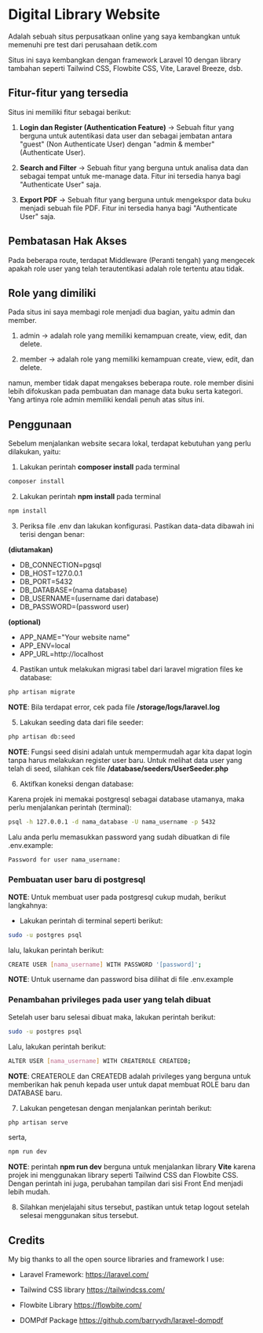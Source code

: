 # Digital Library Website

Adalah sebuah situs perpusatkaan online yang saya kembangkan untuk memenuhi pre test dari perusahaan detik.com

Situs ini saya kembangkan dengan framework Laravel 10 dengan library tambahan seperti Tailwind CSS, Flowbite CSS, Vite, Laravel Breeze, dsb.

## Fitur-fitur yang tersedia

Situs ini memiliki fitur sebagai berikut:

1. **Login dan Register (Authentication Feature)** -> Sebuah fitur yang berguna untuk autentikasi data user dan sebagai jembatan antara "guest" (Non Authenticate User) dengan "admin & member" (Authenticate User).

2. **Search and Filter** -> Sebuah fitur yang berguna untuk analisa data dan sebagai tempat untuk me-manage data. Fitur ini tersedia hanya bagi "Authenticate User" saja.

3. **Export PDF** -> Sebuah fitur yang berguna untuk mengekspor data buku menjadi sebuah file PDF. Fitur ini tersedia hanya bagi "Authenticate User" saja.

## Pembatasan Hak Akses

Pada beberapa route, terdapat Middleware (Peranti tengah) yang mengecek apakah role user yang telah terautentikasi adalah role tertentu atau tidak. 

## Role yang dimiliki

Pada situs ini saya membagi role menjadi dua bagian, yaitu admin dan member.

1. admin -> adalah role yang memiliki kemampuan create, view, edit, dan delete.

2. member -> adalah role yang memiliki kemampuan create, view, edit, dan delete.

namun, member tidak dapat mengakses beberapa route. role member disini lebih difokuskan pada pembuatan dan manage data buku serta kategori. Yang artinya role admin memiliki kendali penuh atas situs ini.


## Penggunaan

Sebelum menjalankan website secara lokal, terdapat kebutuhan yang perlu dilakukan, yaitu:

1. Lakukan perintah **composer install** pada terminal

```bash
composer install
```

2. Lakukan perintah **npm install** pada terminal

```bash
npm install
```

3. Periksa file .env dan lakukan konfigurasi. Pastikan data-data dibawah ini terisi dengan benar:

**(diutamakan)**
- DB_CONNECTION=pgsql
- DB_HOST=127.0.0.1
- DB_PORT=5432
- DB_DATABASE=(nama database)
- DB_USERNAME=(username dari database)
- DB_PASSWORD=(password user)

**(optional)**
- APP_NAME="Your website name"
- APP_ENV=local
- APP_URL=http://localhost

4. Pastikan untuk melakukan migrasi tabel dari laravel migration files ke database:

```bash
php artisan migrate
```

**NOTE**: Bila terdapat error, cek pada file **/storage/logs/laravel.log**

5. Lakukan seeding data dari file seeder:

```bash
php artisan db:seed
```

**NOTE**: Fungsi seed disini adalah untuk mempermudah agar kita dapat login tanpa harus melakukan register user baru. Untuk melihat data user yang telah di seed, silahkan cek file **/database/seeders/UserSeeder.php**

6. Aktifkan koneksi dengan database:

Karena projek ini memakai postgresql sebagai database utamanya, maka perlu menjalankan perintah (terminal):

```bash
psql -h 127.0.0.1 -d nama_database -U nama_username -p 5432
```

Lalu anda perlu memasukkan password yang sudah dibuatkan di file .env.example:

```bash
Password for user nama_username: 
```

### Pembuatan user baru di postgresql
**NOTE**: Untuk membuat user pada postgresql cukup mudah, berikut langkahnya:

- Lakukan perintah di terminal seperti berikut:

```bash
sudo -u postgres psql
```

lalu, lakukan perintah berikut:

```bash
CREATE USER [nama_username] WITH PASSWORD '[password]';
```

**NOTE**: Untuk username dan password bisa dilihat di file .env.example

### Penambahan privileges pada user yang telah dibuat

Setelah user baru selesai dibuat maka, lakukan perintah berikut:

```bash
sudo -u postgres psql
```

Lalu, lakukan perintah berikut:

```bash
ALTER USER [nama_username] WITH CREATEROLE CREATEDB;
```

**NOTE**: CREATEROLE dan CREATEDB adalah privileges yang berguna untuk memberikan hak penuh kepada user untuk dapat membuat ROLE baru dan DATABASE baru.

7. Lakukan pengetesan dengan menjalankan perintah berikut:

```bash
php artisan serve
```

serta,

```bash
npm run dev
```

**NOTE**: perintah **npm run dev** berguna untuk menjalankan library **Vite** karena projek ini menggunakan library seperti Tailwind CSS dan Flowbite CSS. Dengan perintah ini juga, perubahan tampilan dari sisi Front End menjadi lebih mudah.

8. Silahkan menjelajahi situs tersebut, pastikan untuk tetap logout setelah selesai menggunakan situs tersebut.

## Credits

My big thanks to all the open source libraries and framework I use:

- Laravel Framework:
https://laravel.com/

- Tailwind CSS library
https://tailwindcss.com/

- Flowbite Library
https://flowbite.com/

- DOMPdf Package
https://github.com/barryvdh/laravel-dompdf